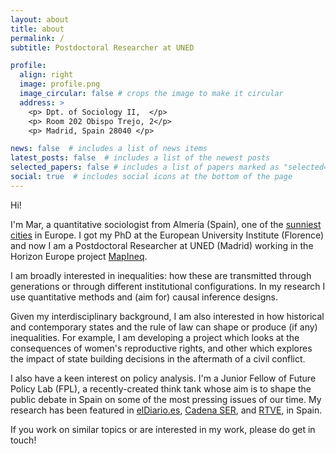 ```yaml
---
layout: about
title: about
permalink: /
subtitle: Postdoctoral Researcher at UNED

profile:
  align: right
  image: profile.png
  image_circular: false # crops the image to make it circular
  address: >
    <p> Dpt. of Sociology II,  </p>
    <p> Room 202 Obispo Trejo, 2</p>
    <p> Madrid, Spain 28040 </p>

news: false  # includes a list of news items
latest_posts: false  # includes a list of the newest posts
selected_papers: false # includes a list of papers marked as "selected={true}"
social: true  # includes social icons at the bottom of the page
---
```


Hi!

I'm Mar, a quantitative sociologist from Almería (Spain), one of the [sunniest cities](https://weather-and-climate.com/average-monthly-hours-Sunshine,almeria-andalucia-es,Spain) in Europe. I got my PhD at the European University Institute (Florence) and now I am a Postdoctoral Researcher at UNED (Madrid) working in the Horizon Europe project [MapIneq](https://mapineq.eu/).

I am broadly interested in inequalities: how these are transmitted through generations or through different institutional configurations. In my research I use quantitative methods and (aim for) causal inference designs. 

Given my interdisciplinary background, I am also interested in how historical and contemporary states and the rule of law can shape or produce (if any) inequalities. For example, I am developing a project which looks at the consequences of women's reproductive rights, and other which explores the impact of state building decisions in the aftermath of a civil conflict.

I also have a keen interest on policy analysis. I'm a Junior Fellow of Future Policy Lab (FPL), a recently-created think tank whose aim is to shape the public debate in Spain on some of the most pressing issues of our time. My research has been featured in [elDiario.es](https://www.eldiario.es/sociedad/abrir-casas-apuestas-cerca-institutos-baja-rendimiento-escolar-barrios-humildes_1_8440297.html), [Cadena SER](https://cadenaser.com/ser/2021/10/31/sociedad/1635675473_674477.html), and [RTVE](https://www.rtve.es/noticias/20211107/casas-apuestas-proximidad-colegios-barrios/2211660.shtml), in Spain.

If you work on similar topics or are interested in my work, please do get in touch!
